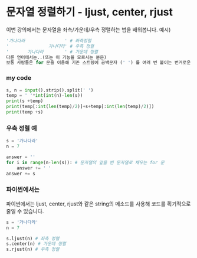 # 문자열 정렬하기 - ljust, center, rjust

이번 강의에서는 문자열을 좌측/가운데/우측 정렬하는 법을 배워봅니다. 예시)
```python
'가나다라               ' # 좌측정렬
'               가나다라' # 우측 정렬
'       가나다라        ' # 가운데 정렬
다른 언어에서는..(또는 이 기능을 모르시는 분은)
보통 사람들은 for 문을 이용해 기존 스트링에 공백문자 (' ') 를 여러 번 붙이는 번거로운 일을 하지요. 이렇게요!
```
### my code
```python
s, n = input().strip().split(' ')
temp = ' '*int(int(n)-len(s))
print(s +temp)
print(temp[:int(len(temp)/2)]+s+temp[:int(len(temp)/2)])
print(temp +s)
```  

### 우측 정렬 예
```python
s = '가나다라'
n = 7

answer = ''
for i in range(n-len(s)): # 문자열의 앞을 빈 문자열로 채우는 for 문
    answer += ' '
answer += s
```
### 파이썬에서는  

파이썬에서는 ljust, center, rjust와 같은 string의 메소드를 사용해 코드를 획기적으로 줄일 수 있습니다.
```python
s = '가나다라'
n = 7

s.ljust(n) # 좌측 정렬
s.center(n) # 가운데 정렬
s.rjust(n) # 우측 정렬
```
